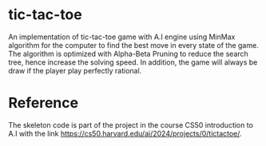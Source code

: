 # tic-tac-toe
An implementation of tic-tac-toe game with A.I engine using MinMax algorithm for the computer to find the best move in every state of the game. The algorithm is optimized with Alpha-Beta Pruning to reduce the search tree, hence increase the solving speed. In addition, the game will always be draw if the player play perfectly rational.

# Reference
The skeleton code is part of the project in the course CS50 introduction to A.I with the link https://cs50.harvard.edu/ai/2024/projects/0/tictactoe/.
